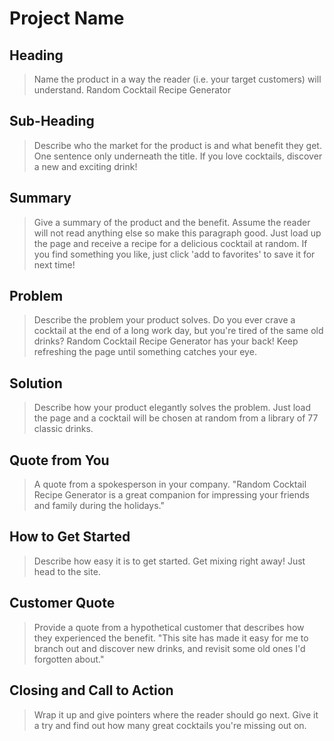 # Project Name #

<!--
> This material was originally posted [here](http://www.quora.com/What-is-Amazons-approach-to-product-development-and-product-management). It is reproduced here for posterities sake.

There is an approach called "working backwards" that is widely used at Amazon. They work backwards from the customer, rather than starting with an idea for a product and trying to bolt customers onto it. While working backwards can be applied to any specific product decision, using this approach is especially important when developing new products or features.

For new initiatives a product manager typically starts by writing an internal press release announcing the finished product. The target audience for the press release is the new/updated product's customers, which can be retail customers or internal users of a tool or technology. Internal press releases are centered around the customer problem, how current solutions (internal or external) fail, and how the new product will blow away existing solutions.

If the benefits listed don't sound very interesting or exciting to customers, then perhaps they're not (and shouldn't be built). Instead, the product manager should keep iterating on the press release until they've come up with benefits that actually sound like benefits. Iterating on a press release is a lot less expensive than iterating on the product itself (and quicker!).

If the press release is more than a page and a half, it is probably too long. Keep it simple. 3-4 sentences for most paragraphs. Cut out the fat. Don't make it into a spec. You can accompany the press release with a FAQ that answers all of the other business or execution questions so the press release can stay focused on what the customer gets. My rule of thumb is that if the press release is hard to write, then the product is probably going to suck. Keep working at it until the outline for each paragraph flows.

Oh, and I also like to write press-releases in what I call "Oprah-speak" for mainstream consumer products. Imagine you're sitting on Oprah's couch and have just explained the product to her, and then you listen as she explains it to her audience. That's "Oprah-speak", not "Geek-speak".

Once the project moves into development, the press release can be used as a touchstone; a guiding light. The product team can ask themselves, "Are we building what is in the press release?" If they find they're spending time building things that aren't in the press release (overbuilding), they need to ask themselves why. This keeps product development focused on achieving the customer benefits and not building extraneous stuff that takes longer to build, takes resources to maintain, and doesn't provide real customer benefit (at least not enough to warrant inclusion in the press release).
 -->

## Heading ##
  > Name the product in a way the reader (i.e. your target customers) will understand.
  Random Cocktail Recipe Generator

## Sub-Heading ##
  > Describe who the market for the product is and what benefit they get. One sentence only underneath the title.
  If you love cocktails, discover a new and exciting drink!

## Summary ##
  > Give a summary of the product and the benefit. Assume the reader will not read anything else so make this paragraph good.
  Just load up the page and receive a recipe for a delicious cocktail at random. If you find something you like, just click 'add to favorites' to save it for next time!

## Problem ##
  > Describe the problem your product solves.
  Do you ever crave a cocktail at the end of a long work day, but you're tired of the same old drinks? Random Cocktail Recipe Generator has your back! Keep refreshing the page until something catches your eye.

## Solution ##
  > Describe how your product elegantly solves the problem.
  Just load the page and a cocktail will be chosen at random from a library of 77 classic drinks.

## Quote from You ##
  > A quote from a spokesperson in your company.
  "Random Cocktail Recipe Generator is a great companion for impressing your friends and family during the holidays."

## How to Get Started ##
  > Describe how easy it is to get started.
  Get mixing right away! Just head to the site.

## Customer Quote ##
  > Provide a quote from a hypothetical customer that describes how they experienced the benefit.
  "This site has made it easy for me to branch out and discover new drinks, and revisit some old ones I'd forgotten about."

## Closing and Call to Action ##
  > Wrap it up and give pointers where the reader should go next.
  Give it a try and find out how many great cocktails you're missing out on.
